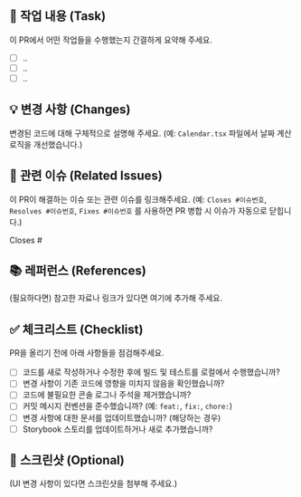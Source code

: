 ## 🚀 작업 내용 (Task)

이 PR에서 어떤 작업들을 수행했는지 간결하게 요약해 주세요.

- [ ] ..
- [ ] ..
- [ ] ..

## 💡 변경 사항 (Changes)

변경된 코드에 대해 구체적으로 설명해 주세요. (예: `Calendar.tsx` 파일에서 날짜 계산 로직을 개선했습니다.)

## 📝 관련 이슈 (Related Issues)

이 PR이 해결하는 이슈 또는 관련 이슈를 링크해주세요.
(예: `Closes #이슈번호`, `Resolves #이슈번호`, `Fixes #이슈번호` 를 사용하면 PR 병합 시 이슈가 자동으로 닫힙니다.)

Closes #

## 📚 레퍼런스 (References)

(필요하다면) 참고한 자료나 링크가 있다면 여기에 추가해 주세요.

## ✅ 체크리스트 (Checklist)

PR을 올리기 전에 아래 사항들을 점검해주세요.

- [ ] 코드를 새로 작성하거나 수정한 후에 빌드 및 테스트를 로컬에서 수행했습니까?
- [ ] 변경 사항이 기존 코드에 영향을 미치지 않음을 확인했습니까?
- [ ] 코드에 불필요한 콘솔 로그나 주석을 제거했습니까?
- [ ] 커밋 메시지 컨벤션을 준수했습니까? (예: `feat:`, `fix:`, `chore:`)
- [ ] 변경 사항에 대한 문서를 업데이트했습니까? (해당하는 경우)
- [ ] Storybook 스토리를 업데이트하거나 새로 추가했습니까?

## 📸 스크린샷 (Optional)

(UI 변경 사항이 있다면 스크린샷을 첨부해 주세요.)